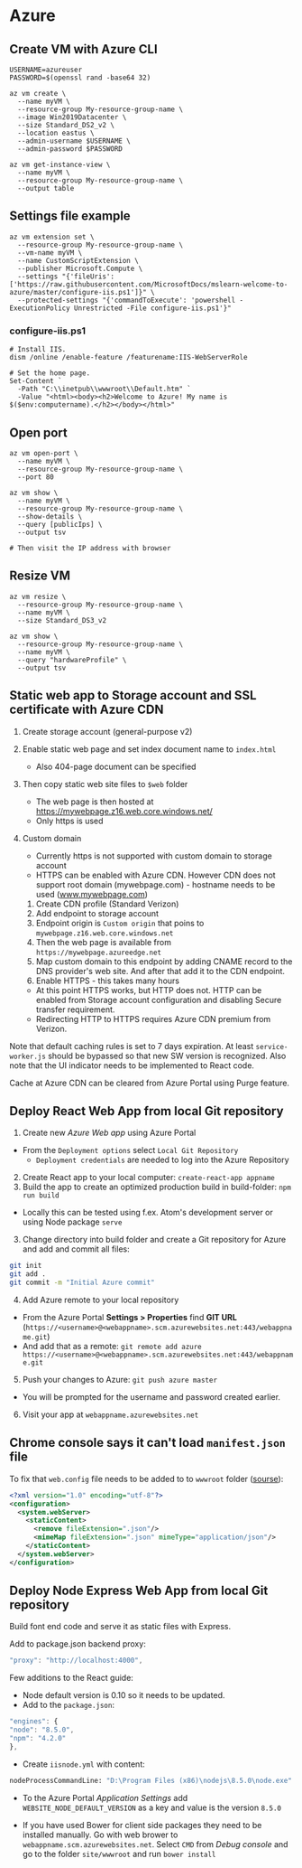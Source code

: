 # Azure

## Create VM with Azure CLI

```
USERNAME=azureuser
PASSWORD=$(openssl rand -base64 32)

az vm create \
  --name myVM \
  --resource-group My-resource-group-name \
  --image Win2019Datacenter \
  --size Standard_DS2_v2 \
  --location eastus \
  --admin-username $USERNAME \
  --admin-password $PASSWORD

az vm get-instance-view \
  --name myVM \
  --resource-group My-resource-group-name \
  --output table
```


## Settings file example

```
az vm extension set \
  --resource-group My-resource-group-name \
  --vm-name myVM \
  --name CustomScriptExtension \
  --publisher Microsoft.Compute \
  --settings "{'fileUris':['https://raw.githubusercontent.com/MicrosoftDocs/mslearn-welcome-to-azure/master/configure-iis.ps1']}" \
  --protected-settings "{'commandToExecute': 'powershell -ExecutionPolicy Unrestricted -File configure-iis.ps1'}"
```


### configure-iis.ps1

```
# Install IIS.
dism /online /enable-feature /featurename:IIS-WebServerRole

# Set the home page.
Set-Content `
  -Path "C:\\inetpub\\wwwroot\\Default.htm" `
  -Value "<html><body><h2>Welcome to Azure! My name is $($env:computername).</h2></body></html>"
```


## Open port

```
az vm open-port \
  --name myVM \
  --resource-group My-resource-group-name \
  --port 80

az vm show \
  --name myVM \
  --resource-group My-resource-group-name \
  --show-details \
  --query [publicIps] \
  --output tsv

# Then visit the IP address with browser
```


## Resize VM

```
az vm resize \
  --resource-group My-resource-group-name \
  --name myVM \
  --size Standard_DS3_v2

az vm show \
  --resource-group My-resource-group-name \
  --name myVM \
  --query "hardwareProfile" \
  --output tsv
```


## Static web app to Storage account and SSL certificate with Azure CDN

1. Create storage account (general-purpose v2)
2. Enable static web page and set index document name to `index.html`
	- Also 404-page document can be specified
3. Then copy static web site files to `$web` folder
	- The web page is then hosted at https://mywebpage.z16.web.core.windows.net/
	- Only https is used
4. Custom domain
	- Currently https is not supported with custom domain to storage account
	- HTTPS can be enabled with Azure CDN. However CDN does not support root domain (mywebpage.com) - hostname needs to be used (www.mywebpage.com)

	1. Create CDN profile (Standard Verizon)
	2. Add endpoint to storage account
	3. Endpoint origin is `Custom origin` that poins to `mywebpage.z16.web.core.windows.net`
	4. Then the web page is available from `https://mywebpage.azureedge.net`
	5. Map custom domain to this endpoint by adding CNAME record to the DNS provider's web site. And after that add it to the CDN endpoint.
	6. Enable HTTPS - this takes many hours
	- At this point HTTPS works, but HTTP does not. HTTP can be enabled from Storage account configuration and disabling Secure transfer requirement.
	- Redirecting HTTP to HTTPS requires Azure CDN premium from Verizon.

Note that default caching rules is set to 7 days expiration. At least `service-worker.js` should be bypassed so that new SW version is recognized. Also note that the UI indicator needs to be implemented to React code.

Cache at Azure CDN can be cleared from Azure Portal using Purge feature.

## Deploy React Web App from local Git repository

1. Create new _Azure Web app_ using Azure Portal
* From the `Deployment options` select `Local Git Repository`
    * `Deployment credentials` are needed to log into the Azure Repository

2. Create React app to your local computer: `create-react-app appname`
3. Build the app to create an optimized production build in build-folder: `npm run build`
  * Locally this can be tested using f.ex. Atom's development server or using Node package `serve`
3. Change directory into build folder and create a Git repository for Azure and add and commit all files:
```sh
git init
git add .
git commit -m "Initial Azure commit"
```
4. Add Azure remote to your local repository
  * From the Azure Portal __Settings > Properties__ find __GIT URL__ (`https://<username>@<webappname>.scm.azurewebsites.net:443/webappname.git`)
  * And add that as a remote:
`git remote add azure https://<username>@<webappname>.scm.azurewebsites.net:443/webappname.git`

5. Push your changes to Azure:
`git push azure master`
  * You will be prompted for the username and password created earlier.

6. Visit your app at `webappname.azurewebsites.net`

## Chrome console says it can't load `manifest.json` file

To fix that `web.config` file needs to be added to to `wwwroot` folder ([sourse](https://stackoverflow.com/questions/48137750/azure-web-app-does-not-load-json-file)):

```xml
<?xml version="1.0" encoding="utf-8"?>
<configuration>
  <system.webServer>
    <staticContent>
      <remove fileExtension=".json"/>
      <mimeMap fileExtension=".json" mimeType="application/json"/>
    </staticContent>
  </system.webServer>
</configuration>
```


## Deploy Node Express Web App from local Git repository

Build font end code and serve it as static files with Express.

Add to package.json backend proxy:
```js
"proxy": "http://localhost:4000",
```

Few additions to the React guide:
- Node default version is 0.10 so it needs to be updated.
- Add to the `package.json`:
```js
"engines": {
"node": "8.5.0",
"npm": "4.2.0"
},
```

- Create `iisnode.yml` with content:
```sh
nodeProcessCommandLine: "D:\Program Files (x86)\nodejs\8.5.0\node.exe"
```

- To the Azure Portal _Application Settings_ add `WEBSITE_NODE_DEFAULT_VERSION` as a key and value is the version `8.5.0`

- If you have used Bower for client side packages they need to be installed manually. Go with web brower to `webappname.scm.azurewebsites.net`. Select `CMD` from _Debug console_ and go to the folder `site/wwwroot` and run `bower install`
